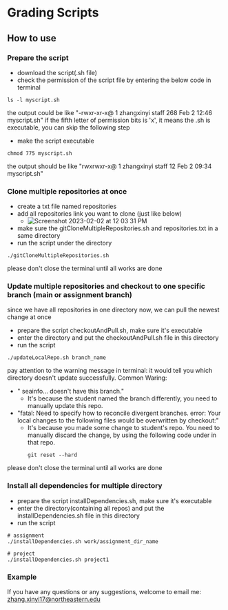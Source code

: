 # Grading Scripts

## How to use

### Prepare the script 
- download the script(.sh file) 
- check the permission of the script file by entering the below code in terminal
```
ls -l myscript.sh
```
the output could be like "-rwxr-xr-x@ 1 zhangxinyi  staff   268 Feb  2 12:46 myscript.sh"
if the fifth letter of permission bits is 'x', it means the .sh is executable, you can skip the following step
- make the script executable
```
chmod 775 myscript.sh
```
the output should be like "rwxrwxr-x@ 1 zhangxinyi staff 12 Feb 2 09:34 myscript.sh"


### Clone multiple repositories at once
- create a txt file named repositories 
- add all repositories link you want to clone (just like below)
  - ![Screenshot 2023-02-02 at 12 03 31 PM](https://user-images.githubusercontent.com/98198407/216437592-f24da816-febc-45e8-bbd5-3182e2be775f.png)
- make sure the gitCloneMultipleRepositories.sh and repositories.txt in a same directory
- run the script under the directory
```
./gitCloneMultipleRepositories.sh 
```
please don't close the terminal until all works are done

### Update multiple repositories and checkout to one specific branch (main or assignment branch) 
since we have all repositories in one directory now, we can pull the newest change at once
- prepare the script checkoutAndPull.sh, make sure it's executable
- enter the directory and put the checkoutAndPull.sh file in this directory
- run the script 
```
./updateLocalRepo.sh branch_name
```

pay attention to the warning message in terminal: it would tell you which directory doesn't update successfully. 
Common Waring:
- " seainfo...  doesn't have this branch."
  - It's because the student named the branch differently, you need to manually update this repo. 
- "fatal: Need to specify how to reconcile divergent branches.
  error: Your local changes to the following files would be overwritten by checkout:"
  - It's because you made some change to student's repo. You need to manually discard the change, by using the following code under in that repo. 
      ```
      git reset --hard
      ```

  
please don't close the terminal until all works are done

### Install all dependencies for multiple directory
- prepare the script installDependencies.sh, make sure it's executable
- enter the directory(containing all repos) and put the installDependencies.sh file in this directory
- run the script 
```
# assignment
./installDependencies.sh work/assignment_dir_name

# project
./installDependencies.sh project1
```

### Example

If you have any questions or any suggestions, welcome to email me: zhang.xinyi17@northeastern.edu
